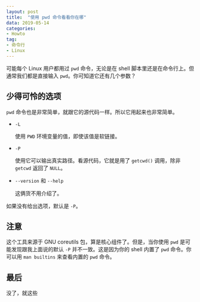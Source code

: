 ```yaml
---
layout: post
title:  "使用 pwd 命令看看你在哪"
data: 2019-05-14
categories:
- Howto
tag:
- 命令行
- Linux
---
```


可能每个 Linux 用户都用过 `pwd` 命令，无论是在 shell 脚本里还是在命令行上。但通常我们都是直接输入 `pwd`。你可知道它还有几个参数？

<!-- more -->

## 少得可怜的选项

`pwd` 命令也是非常简单，就跟它的源代码一样。所以它用起来也非常简单。

- `-L`

    使用 `PWD` 环境变量的值，即使该值是软链接。
- `-P`

    使用它可以输出真实路径。看源代码，它就是用了 `getcwd()` 调用，除非 `getcwd` 返回了 `NULL`。
- `--version` 和 `--help`

    这俩货不用介绍了。

如果没有给出选项，默认是 `-P`。


## 注意

这个工具来源于 GNU coreutils 包，算是核心组件了。但是，当你使用 `pwd` 是可能发现跟我上面说的默认 `-P` 并不一致。这是因为你的 shell 内置了 `pwd` 命令。你可以用 `man builtins` 来查看内置的 `pwd` 命令。

## 最后

没了，就这些